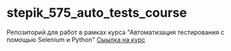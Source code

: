# stepik_575_auto_tests_course
Репозиторий для работ в рамках курса "Автоматизация тестирования с помощью Selenium и Python"
[Сыылка на курс](https://stepik.org/course/575)